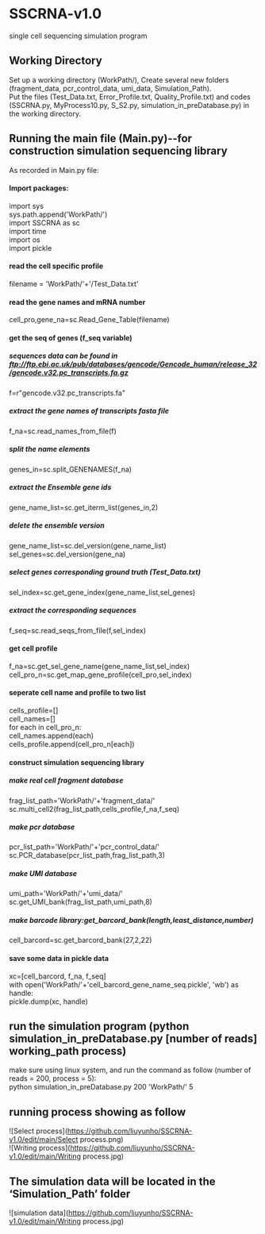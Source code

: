 # SSCRNA-v1.0
single cell sequencing simulation program  

## Working Directory
Set up a working directory (WorkPath/), Create several new folders (fragment_data, pcr_control_data, umi_data, Simulation_Path).  
Put the files (Test_Data.txt, Error_Profile.txt, Quality_Profile.txt) and codes (SSCRNA.py, MyProcess10.py, S_S2.py, simulation_in_preDatabase.py) in the working directory.  

## Running the main file (Main.py)--for construction simulation sequencing library
As recorded in Main.py file:  

#### Import packages:
import sys  
sys.path.append('WorkPath/')  
import SSCRNA as sc  
import time  
import os  
import pickle  

#### read the cell specific profile
filename = 'WorkPath/'+'/Test_Data.txt'  
#### read the gene names and mRNA number  
cell_pro,gene_na=sc.Read_Gene_Table(filename)  

#### get the seq of genes (f_seq variable)
##### sequences data can be found in ftp://ftp.ebi.ac.uk/pub/databases/gencode/Gencode_human/release_32/gencode.v32.pc_transcripts.fa.gz  
f=r"gencode.v32.pc_transcripts.fa"  
##### extract the gene names of transcripts fasta file  
f_na=sc.read_names_from_file(f)  
##### split the name elements  
genes_in=sc.split_GENENAMES(f_na)  
##### extract the Ensemble gene ids  
gene_name_list=sc.get_iterm_list(genes_in,2)  
##### delete the ensemble version  
gene_name_list=sc.del_version(gene_name_list)  
sel_genes=sc.del_version(gene_na)  
##### select genes corresponding ground truth (Test_Data.txt)  
sel_index=sc.get_gene_index(gene_name_list,sel_genes)  
##### extract the corresponding sequences  
f_seq=sc.read_seqs_from_file(f,sel_index)  

#### get cell profile
f_na=sc.get_sel_gene_name(gene_name_list,sel_index)  
cell_pro_n=sc.get_map_gene_profile(cell_pro,sel_index)  

#### seperate cell name and profile to two list
cells_profile=[]  
cell_names=[]  
for each in cell_pro_n:  
	cell_names.append(each)  
	cells_profile.append(cell_pro_n[each])  

#### construct simulation sequencing library
##### make real cell fragment database  
frag_list_path='WorkPath/'+'fragment_data/'  
sc.multi_cell2(frag_list_path,cells_profile,f_na,f_seq)  
##### make pcr database  
pcr_list_path='WorkPath/'+'pcr_control_data/'  
sc.PCR_database(pcr_list_path,frag_list_path,3)  
##### make UMI database  
umi_path='WorkPath/'+'umi_data/'  
sc.get_UMI_bank(frag_list_path,umi_path,8)  
##### make barcode library:get_barcord_bank(length,least_distance,number)  
cell_barcord=sc.get_barcord_bank(27,2,22)  
#### save some data in pickle data
xc=[cell_barcord, f_na, f_seq]  
with open('WorkPath/'+'cell_barcord_gene_name_seq.pickle', 'wb') as handle:   
    pickle.dump(xc, handle)  

## run the simulation program (python simulation_in_preDatabase.py [number of reads] working_path process)
make sure using linux system, and run the command as follow (number of reads = 200, process = 5):   
python simulation_in_preDatabase.py 200 'WorkPath/' 5  

## running process showing as follow
![Select process](https://github.com/liuyunho/SSCRNA-v1.0/edit/main/Select process.png)  
![Writing process](https://github.com/liuyunho/SSCRNA-v1.0/edit/main/Writing process.jpg)  
## The simulation data will be located in the ‘Simulation_Path’ folder
![simulation data](https://github.com/liuyunho/SSCRNA-v1.0/edit/main/Writing process.jpg)
